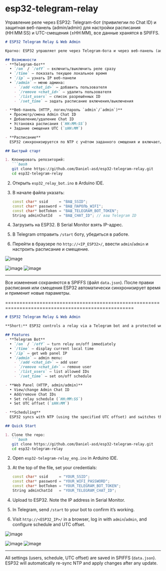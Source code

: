 # esp32-telegram-relay
Управление реле через ESP32: Telegram-бот (привилегии по Chat ID) и защитная веб-панель (admin/admin) для настройки расписания (HH:MM:SS) и UTC-смещения (±HH:MM), все данные хранятся в SPIFFS.
````markdown
# ESP32 Telegram Relay & Web Admin

Кратко: ESP32 управляет реле через Telegram-бота и через веб-панель (admin/admin). Поддерживается расписание (HH:MM:SS) и смещение от UTC (±HH:MM). Настройки сохраняются в SPIFFS.

## Возможности
- **Telegram-бот**  
  • `/on` / `/off` — включить/выключить реле сразу  
  • `/time` — показать текущее локальное время  
  • `/ip` — узнать IP веб-панели  
  • `/admin` — меню админа:
    - `/add <chat_id>` — добавить пользователя  
    - `/remove <chat_id>` — удалить пользователя  
    - `/list_users` — список разрешённых ID  
    - `/set_time` — задать расписание включения/выключения  

- **Веб-панель (HTTP, логин/пароль `admin`/`admin`)**  
  • Просмотр/смена Admin Chat ID  
  • Добавление/удаление Chat ID  
  • Установка расписания (`HH:MM:SS`)  
  • Задание смещения UTC (`±HH:MM`)  

- **Расписание**  
  ESP32 синхронизируется по NTP с учётом заданного смещения и включает/выключает реле точно в указанное время.

## Быстрый старт

1. Клонировать репозиторий:
   ```bash
   git clone https://github.com/Daniel-asd/esp32-telegram-relay.git
   cd esp32-telegram-relay
````

2. Открыть `esp32_relay_bot.ino` в Arduino IDE.
3. В начале файла указать:

   ```cpp
   const char* ssid     = "ВАШ_SSID";
   const char* password = "ВАШ_ПАРОЛЬ_WIFI";
   const char* botToken = "ВАШ_TELEGRAM_BOT_TOKEN";
   String adminChatId   = "ВАШ_CHAT_ID"; // ваш Telegram ID
   ```
4. Загрузить на ESP32. В Serial Monitor взять IP-адрес.
5. В Telegram отправить `/start` боту, убедиться в работе.
6. Перейти в браузере по `http://<IP_ESP32>/`, ввести `admin`/`admin` и настроить расписание и смещение.

![image](https://github.com/user-attachments/assets/9cdfc1df-4913-4fda-aa45-9744a246218e)

![image](https://github.com/user-attachments/assets/e01b0bbc-7787-4b89-be89-4a01642cde8d)
![image](https://github.com/user-attachments/assets/f3c07043-8146-415d-b873-72a4ee76f2b8)

---

Все изменения сохраняются в SPIFFS (файл `data.json`). После правки расписания или смещения ESP32 автоматически синхронизирует время и применит новые параметры.

===================================================================================================

````markdown
# ESP32 Telegram Relay & Web Admin

**Short:** ESP32 controls a relay via a Telegram bot and a protected web panel (admin/admin). Supports scheduling (HH:MM:SS) and UTC offset (±HH:MM). Settings are stored in SPIFFS.

## Features
- **Telegram Bot**  
  • `/on` / `/off` — turn relay on/off immediately  
  • `/time` — display current local time  
  • `/ip` — get web panel IP  
  • `/admin` — admin menu:  
    - `/add <chat_id>` — add user  
    - `/remove <chat_id>` — remove user  
    - `/list_users` — list allowed IDs  
    - `/set_time` — set on/off schedule  

- **Web Panel (HTTP, admin/admin)**  
  • View/change Admin Chat ID  
  • Add/remove Chat IDs  
  • Set relay schedule (`HH:MM:SS`)  
  • Set UTC offset (`±HH:MM`)  

- **Scheduling**  
  ESP32 syncs with NTP (using the specified UTC offset) and switches the relay at the exact times.

## Quick Start

1. Clone the repo:
   ```bash
   git clone https://github.com/Daniel-asd/esp32-telegram-relay.git
   cd esp32-telegram-relay
````

2. Open `esp32-telegram-relay_eng.ino` in Arduino IDE.
3. At the top of the file, set your credentials:

   ```cpp
   const char* ssid     = "YOUR_SSID";
   const char* password = "YOUR_WIFI_PASSWORD";
   const char* botToken = "YOUR_TELEGRAM_BOT_TOKEN";
   String adminChatId   = "YOUR_TELEGRAM_CHAT_ID";
   ```
4. Upload to ESP32. Note the IP address in Serial Monitor.
5. In Telegram, send `/start` to your bot to confirm it’s working.
6. Visit `http://<ESP32_IP>/` in a browser, log in with `admin`/`admin`, and configure schedule and UTC offset.

![image](https://github.com/user-attachments/assets/b8480b64-37f8-43d7-8266-f3364cb63e2f)

![image](https://github.com/user-attachments/assets/d2b97f75-16c2-484c-8a50-e810e334f333)
![image](https://github.com/user-attachments/assets/2d55ca4e-7d9a-449c-8c89-c745b5bb764a)



---

All settings (users, schedule, UTC offset) are saved in SPIFFS (`data.json`). ESP32 will automatically re-sync NTP and apply changes after any update.
